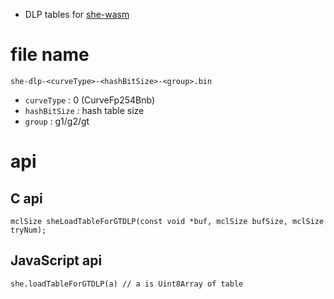 * DLP tables for [she-wasm](https://github.com/herumi/she-wasm/)

# file name

```
she-dlp-<curveType>-<hashBitSize>-<group>.bin
```
* `curveType` : 0 (CurveFp254Bnb)
* `hashBitSize` : hash table size
* `group` : g1/g2/gt

# api

## C api
```
mclSize sheLoadTableForGTDLP(const void *buf, mclSize bufSize, mclSize tryNum);
```

## JavaScript api
```
she.loadTableForGTDLP(a) // a is Uint8Array of table
```
